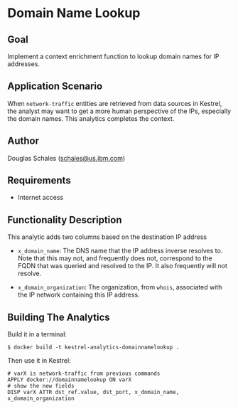 # Domain Name Lookup

## Goal
Implement a context enrichment function to lookup domain names for IP addresses.

## Application Scenario

When `network-traffic` entities are retrieved from data sources in Kestrel, the
analyst may want to get a more human perspective of the IPs, especially the
domain names. This analytics completes the context.

## Author

Douglas Schales (schales@us.ibm.com)

## Requirements

- Internet access

## Functionality Description

This analytic adds two columns based on the destination IP address

- `x_domain_name`: The DNS name that the IP address inverse resolves to. Note
  that this may not, and frequently does not, correspond to the FQDN that was
  queried and resolved to the IP. It also frequently will not resolve.

- `x_domain_organization`: The organization, from `whois`, associated with the
  IP network containing this IP address.

## Building The Analytics

Build it in a terminal:
```
$ docker build -t kestrel-analytics-domainnamelookup .
```

Then use it in Kestrel:
```
# varX is network-traffic from previous commands
APPLY docker://domainnamelookup ON varX
# show the new fields
DISP varX ATTR dst_ref.value, dst_port, x_domain_name, x_domain_organization
```
